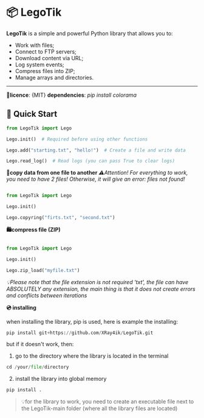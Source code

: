 # 📦 LegoTik

**LegoTik** is a simple and powerful Python library that allows you to:

- Work with files;
- Connect to FTP servers;
- Download content via URL;
- Log system events;
- Compress files into ZIP;
- Manage arrays and directories.

---

**📓licence**:
  {MIT}
**dependencies**:
  _pip install colorama_

  
## 🚀 Quick Start

```python
from LegoTik import Lego

Lego.init()  # Required before using other functions

Lego.add("starting.txt", "hello!")  # Create a file and write data

Lego.read_log()  # Read logs (you can pass True to clear logs)

```
**📝copy data from one file to another**
_⚠️Attention! For everything to work, you need to have 2 files! Otherwise, it will give an error: files not found!_

```python

from LegoTik import Lego

Lego.init()

Lego.copyring("firts.txt", "second.txt")

```

**🛍️compress file (ZIP)**

```python

from LegoTik import Lego

Lego.init()

Lego.zip_load("myfile.txt")

```

_💡Please note that the file extension is not required 'txt', the file can have ABSOLUTELY any extension, the main thing is that it does not create errors and conflicts between iterations_

**💿 installing**

when installing the library, pip is used, here is example the installing:

```python
pip install git+https://github.com/XRay4ik/LegoTik.git
```

but if it doesn't work, then:
1. go to the directory where the library is located in the terminal
```python
cd /your/file/directory
```
2. install the library into global memory
```python
pip install .
```
> 💡for the library to work, you need to create an executable file next to the LegoTik-main folder (where all the library files are located)
